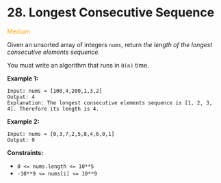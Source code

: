 # 28. Longest Consecutive Sequence
<span style="color:orange">Medium</span>

Given an unsorted array of integers `nums`, return *the length of the longest consecutive elements sequence*.

You must write an algorithm that runs in `O(n)` time.


**Example 1:**
```
Input: nums = [100,4,200,1,3,2]
Output: 4
Explanation: The longest consecutive elements sequence is [1, 2, 3, 4]. Therefore its length is 4.
```
**Example 2:**
```
Input: nums = [0,3,7,2,5,8,4,6,0,1]
Output: 9
```

**Constraints:**
- `0 <= nums.length <= 10**5`
- `-10**9 <= nums[i] <= 10**9`

